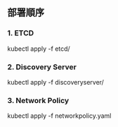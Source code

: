 ## 部署順序


### 1. ETCD
kubectl apply -f etcd/

### 2. Discovery Server
kubectl apply -f discoveryserver/

### 3. Network Policy
kubectl apply -f networkpolicy.yaml

